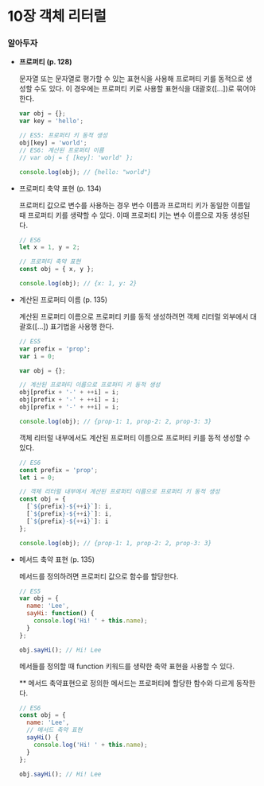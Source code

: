 # 10장 객체 리터럴

### 알아두자

- **프로퍼티 (p. 128)**
    
    문자열 또는 문자열로 평가할 수 있는 표현식을 사용해 프로퍼티 키를 동적으로 생성할 수도 있다. 이 경우에는 프로퍼티 키로 사용할 표현식을 대괄호([…])로 묶어야 한다.
    
    ```jsx
    var obj = {};
    var key = 'hello';
    
    // ES5: 프로퍼티 키 동적 생성
    obj[key] = 'world';
    // ES6: 계산된 프로퍼티 이름
    // var obj = { [key]: 'world' };
    
    console.log(obj); // {hello: "world"}
    
    ```
    
- 프로퍼티 축약 표현 (p. 134)
    
    프로퍼티 값으로 변수를 사용하는 경우 변수 이름과 프로퍼티 키가 동일한 이름일 때 프로퍼티 키를 생략할 수 있다. 이때 프로퍼티 키는 변수 이름으로 자동 생성된다.
    
    ```jsx
    // ES6
    let x = 1, y = 2;
    
    // 프로퍼티 축약 표현
    const obj = { x, y };
    
    console.log(obj); // {x: 1, y: 2}
    ```
    
- 계산된 프로퍼티 이름 (p. 135)
    
    계산된 프로퍼티 이름으로 프로퍼티 키를 동적 생성하려면 객체 리터럴 외부에서 대괄호([…]) 표기법을 사용행 한다.
    
    ```jsx
    // ES5
    var prefix = 'prop';
    var i = 0;
    
    var obj = {};
    
    // 계산된 프로퍼티 이름으로 프로퍼티 키 동적 생성
    obj[prefix + '-' + ++i] = i;
    obj[prefix + '-' + ++i] = i;
    obj[prefix + '-' + ++i] = i;
    
    console.log(obj); // {prop-1: 1, prop-2: 2, prop-3: 3}
    
    ```
    
    객체 리터럴 내부에서도 계산된 프로퍼티 이름으로 프로퍼티 키를 동적 생성할 수 있다.
    
    ```jsx
    // ES6
    const prefix = 'prop';
    let i = 0;
    
    // 객체 리터럴 내부에서 계산된 프로퍼티 이름으로 프로퍼티 키 동적 생성
    const obj = {
      [`${prefix}-${++i}`]: i,
      [`${prefix}-${++i}`]: i,
      [`${prefix}-${++i}`]: i
    };
    
    console.log(obj); // {prop-1: 1, prop-2: 2, prop-3: 3}
    
    ```
    
- 메서드 축약 표현 (p. 135)
    
    메서드를 정의하려면 프로퍼티 값으로 함수를 할당한다.
    
    ```jsx
    // ES5
    var obj = {
      name: 'Lee',
      sayHi: function() {
        console.log('Hi! ' + this.name);
      }
    };
    
    obj.sayHi(); // Hi! Lee
    
    ```
    
    메서들를 정의할 때 function 키워드를 생략한 축약 표현을 사용할 수 있다.
    
    ** 메서드 축약표현으로 정의한 메서드는 프로퍼티에 할당한 함수와 다르게 동작한다.
    
    ```jsx
    // ES6
    const obj = {
      name: 'Lee',
      // 메서드 축약 표현
      sayHi() {
        console.log('Hi! ' + this.name);
      }
    };
    
    obj.sayHi(); // Hi! Lee
    
    ```
